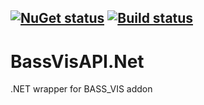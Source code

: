 [![NuGet status](https://img.shields.io/nuget/v/Bass_Vis.NET.svg)](https://www.nuget.org/packages/Bass_Vis.NET)
[![Build status](https://ci.appveyor.com/api/projects/status/67ubhtmijuhyhq6q?svg=true)](https://ci.appveyor.com/project/yartat/bassvisapi-net)
--
# BassVisAPI.Net
.NET wrapper for BASS_VIS addon

